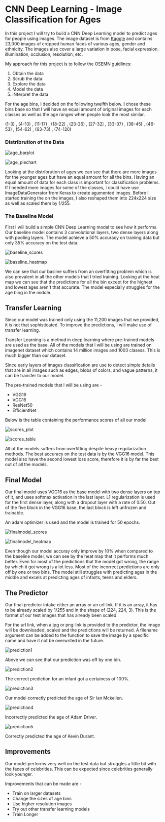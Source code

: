 # CNN Deep Learning - Image Classification for Ages

In this project I will try to build a CNN Deep Learning model to predict ages for people using images. The image dataset is from [Kaggle](https://www.kaggle.com/jangedoo/utkface-new) and contains 23,000 images of cropped human faces of various ages, gender and ethnicity. The images also cover a large variation in pose, facial expression, illumination, occlusion, resolution, etc.

My approach for this project is to follow the OSEMN guidlines:
  1. Obtain the data
  2. Scrub the data
  3. Explore the data
  4. Model the data
  5. iNterpret the data

For the age bins, I decided on the following twelfth below. I chose these bins base so that I will have an equal amount of original images for each classes as well as the age ranges when people look the most similar.

(1-3) , (4-10) , (11-17) , (18-22) , (23-26) , (27-32) , (33-37) , (38-45) , (46-53) , (54-62) , (63-73) , (74-120)

### Distribrution of the Data

![age_barplot](readme_images/age_bar.png)

![age_piechart](readme_images/age_pie.png)

Looking at the distribrution of ages we can see that there are more images for the younger ages but have an equal amount for all the bins. Having an equal amount of data for each class is important for classification problems. If I needed more images for some of the classes, I could have use ImageDataGenerator from Keras to create agumented images. Before I started training the on the images, I also reshaped them into 224x224 size as well as scaled them by 1/255.

### The Baseline Model
First I will build a simple CNN Deep Learning model to see how it performs. Our baseline model contains 3 convolutional layers, two dense layers along with pooling layers. The model achieve a 50% accuracy on training data but only 35% accuracy on the test data.

![baseline_scores](readme_images/baseline_scores.png)

![baseline_heatmap](readme_images/baseline_heatmap.png)

We can see that our basline suffers from an overfitting problem which is also prevalent in all the other models that I tried training. Looking at the heat map we can see that the predictions for all the bin except for the highest and lowest ages aren't that accurate. The model especially struggles for the age bing in the middle.

## Transfer Learning
Since our model was trained only using the 11,200 images that we provided, it is not that sophisticated. To improve the predictions, I will make use of transfer learning.

Transfer Learning is a method in deep learning where pre-trained models are used as the base. All of the models that I will be using are trained on imagenet dataset which contains 14 million images and 1000 clasess. This is much bigger than our dataset.

Since early layers of images classification are use to detect simple details that are in all images such as edges, blobs of colors, and vague patterns, it can be transfer to our model.

The pre-trained models that I will be using are -
- VGG19
- VGG16
- ResNet50
- EfficientNet

Below is the table containing the performance scores of all our model

![scores_plot](readme_images/scores_plot.png)


![scores_table](readme_images/scores_table.PNG)



All of the models suffers from overfitting despite heavy regularization methods. The best accuracy on the test data is by the VGG16 model. This model also have the second lowest loss score, therefore it is by far the best out of all the models.

## Final Model

Our final model uses VGG16 as the base model with two dense layers on top of it, and uses softmax activation in the last layer. L1 regularization is used for the first dense layer, along with a dropout layer with a rate of 0.50. Out of the five block in the VGG16  base, the last block is left unfrozen and trainable.

An adam optimizer is used and the model is trained for 50 epochs.


![finalmodel_scores](readme_images/finalmodel_scores.png)


![finalmodel_heatmap](readme_images/finalmodel_heatmap.png)


Even though our model accuray only improve by 10% when compared to the baseline model, we can see by the heat map that it performs much better. Even for most of the predictions that the model got wrong, the range by which it got wrong is a lot less. Most of the incorrect predictions are only off by one or two bins. The model still struggles with predicting ages in the middle and excels at predicting ages of infants, teens and elders.

## The Predictor

Our final predictor intake either an array or an url link. If it is an array, it has to be already scaled by 1/255 and in the shape of (224, 224, 3). This is the format of our test images that has already been scaled.


For the url link, when a jpg or png link is provided to the predictor, the image will be downloaded, scaled and the predictions will be returned. A filename argument can be added to the function to save the image by a specific name and have it not be overwrited in the future.

![prediction1](readme_images/prediction1.PNG)

Above we can see that our prediction was off by one bin.

![prediction2](readme_images/prediction2.PNG)

The correct prediction for an infant got a certainess of 100%.

![prediction3](readme_images/prediction3.PNG)

Our model correctly predicted the age of Sir Ian Mckellen.

![prediction4](readme_images/prediction4.PNG)

Incorrectly predicted the age of Adam Driver.

![prediction5](readme_images/prediction5.PNG)

Correctly predicted the age of Kevin Durant.

## Improvements


Our model performs very well on the test data but struggles a little bit with the faces of celebrities. This can be expected since celebrities generally look younger.

Improvements that can be made are -

  - Train on larger datasets
  - Change the sizes of age bins
  - Use higher resolution images
  - Try out other transfer learning models
  - Train Longer



